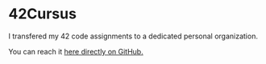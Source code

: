 # 42Cursus

I transfered my 42 code assignments to a dedicated personal organization.

You can reach it [here directly on GitHub.](https://github.com/f-ras-42Cursus "My Personal Organization: f-ras-42Cursus")
